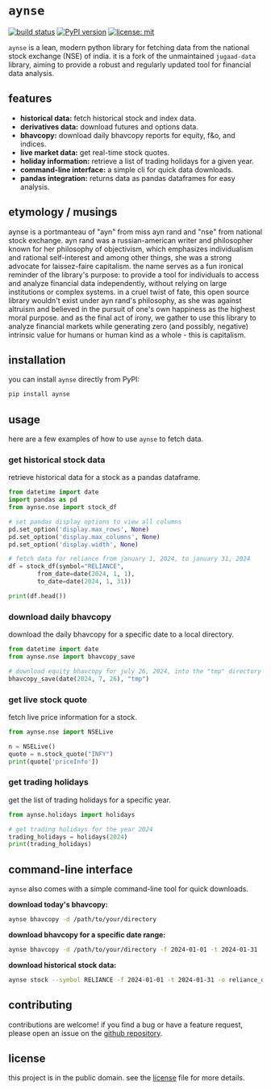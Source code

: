 # `aynse`

[![build status](https://github.com/a-y-n/aynse/actions/workflows/run-tests.yml/badge.svg)](https://github.com/a-y-n/aynse/actions/workflows/run-tests.yml)
[![PyPI version](https://badge.fury.io/py/aynse.svg)](https://badge.fury.io/py/aynse)
[![license: mit](https://img.shields.io/badge/license-MIT-green.svg)](https://opensource.org/licenses/MIT)

`aynse` is a lean, modern python library for fetching data from the national stock exchange (NSE) of india. it is a fork of the unmaintained `jugaad-data` library, aiming to provide a robust and regularly updated tool for financial data analysis.

## features

-   **historical data:** fetch historical stock and index data.
-   **derivatives data:** download futures and options data.
-   **bhavcopy:** download daily bhavcopy reports for equity, f&o, and indices.
-   **live market data:** get real-time stock quotes.
-   **holiday information:** retrieve a list of trading holidays for a given year.
-   **command-line interface:** a simple cli for quick data downloads.
-   **pandas integration:** returns data as pandas dataframes for easy analysis.

## etymology / musings
aynse is a portmanteau of "ayn" from miss ayn rand and "nse" from national stock exchange. ayn rand was a russian-american writer and philosopher known for her philosophy of objectivism, which emphasizes individualism and rational self-interest and among other things, she was a strong advocate for laissez-faire capitalism. the name serves as a fun ironical reminder of the library's purpose: to provide a tool for individuals to access and analyze financial data independently, without relying on large institutions or complex systems. in a cruel twist of fate, this open source library wouldn't exist under ayn rand's philosophy, as she was against altruism and believed in the pursuit of one's own happiness as the highest moral purpose. and as the final act of irony, we gather to use this library to analyze financial markets while generating zero (and possibly, negative) intrinsic value for humans or human kind as a whole - this is capitalism.


## installation

you can install `aynse` directly from PyPI:

```sh
pip install aynse
```

## usage

here are a few examples of how to use `aynse` to fetch data.

### get historical stock data

retrieve historical data for a stock as a pandas dataframe.

```python
from datetime import date
import pandas as pd
from aynse.nse import stock_df

# set pandas display options to view all columns
pd.set_option('display.max_rows', None)
pd.set_option('display.max_columns', None)
pd.set_option('display.width', None)

# fetch data for reliance from january 1, 2024, to january 31, 2024
df = stock_df(symbol="RELIANCE",
        from_date=date(2024, 1, 1),
        to_date=date(2024, 1, 31))

print(df.head())
```

### download daily bhavcopy

download the daily bhavcopy for a specific date to a local directory.

```python
from datetime import date
from aynse.nse import bhavcopy_save

# download equity bhavcopy for july 26, 2024, into the "tmp" directory
bhavcopy_save(date(2024, 7, 26), "tmp")
```

### get live stock quote

fetch live price information for a stock.

```python
from aynse.nse import NSELive

n = NSELive()
quote = n.stock_quote("INFY")
print(quote['priceInfo'])
```

### get trading holidays

get the list of trading holidays for a specific year.

```python
from aynse.holidays import holidays

# get trading holidays for the year 2024
trading_holidays = holidays(2024)
print(trading_holidays)
```

## command-line interface

`aynse` also comes with a simple command-line tool for quick downloads.

**download today's bhavcopy:**

```sh
aynse bhavcopy -d /path/to/your/directory
```

**download bhavcopy for a specific date range:**

```sh
aynse bhavcopy -d /path/to/your/directory -f 2024-01-01 -t 2024-01-31
```

**download historical stock data:**

```sh
aynse stock --symbol RELIANCE -f 2024-01-01 -t 2024-01-31 -o reliance_data.csv
```

## contributing

contributions are welcome! if you find a bug or have a feature request, please open an issue on the [github repository](https://github.com/a-y-n/aynse/issues).

## license

this project is in the public domain. see the [license](LICENSE.YOLO.md) file for more details.
